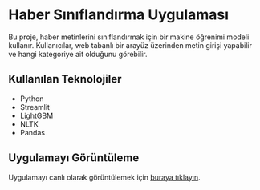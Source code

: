 # Haber Sınıflandırma Uygulaması

Bu proje, haber metinlerini sınıflandırmak için bir makine öğrenimi modeli kullanır. Kullanıcılar, web tabanlı bir arayüz üzerinden metin girişi yapabilir ve hangi kategoriye ait olduğunu görebilir.

## Kullanılan Teknolojiler

- Python
- Streamlit
- LightGBM
- NLTK
- Pandas

## Uygulamayı Görüntüleme
Uygulamayı canlı olarak görüntülemek için [buraya tıklayın](https://haber-sinif-model.streamlit.app/).
